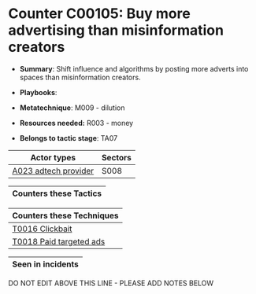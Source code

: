 # Counter C00105: Buy more advertising than misinformation creators

* **Summary**: Shift influence and algorithms by posting more adverts into spaces than misinformation creators. 

* **Playbooks**: 

* **Metatechnique**: M009 - dilution

* **Resources needed:** R003 - money

* **Belongs to tactic stage**: TA07


| Actor types | Sectors |
| ----------- | ------- |
| [A023 adtech provider](../actortypes/A023.md) | S008 |



| Counters these Tactics |
| ---------------------- |



| Counters these Techniques |
| ------------------------- |
| [T0016 Clickbait](../techniques/T0016.md) |
| [T0018 Paid targeted ads](../techniques/T0018.md) |



| Seen in incidents |
| ----------------- |


DO NOT EDIT ABOVE THIS LINE - PLEASE ADD NOTES BELOW